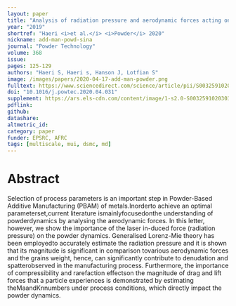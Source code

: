 ```yaml
---
layout: paper
title: "Analysis of radiation pressure and aerodynamic forces acting on powder grains in powder-based additive manufacturing"
year: "2019"
shortref: "Haeri <i>et al.</i> <i>Powder</i> 2020"
nickname: add-man-powd-sina
journal: "Powder Technology"
volume: 368
issue:
pages: 125-129
authors: "Haeri S, Haeri s, Hanson J, Lotfian S"
image: /images/papers/2020-04-17-add-man-powder.png
fulltext: https://www.sciencedirect.com/science/article/pii/S003259102030317X
doi: "10.1016/j.powtec.2020.04.031" 
supplement: https://ars.els-cdn.com/content/image/1-s2.0-S003259102030317X-mmc1.pdf
pdflink: 
github:
datashare: 
altmetric_id:
category: paper
funder: EPSRC, AFRC
tags: [multiscale, mui, dsmc, md]
---
```


# Abstract 

Selection of process parameters is an important step in Powder-Based Additive Manufacturing (PBAM) of metals.Inorderto achieve an optimal parameterset,current literature ismainlyfocusedonthe understanding of powderdynamics by analysing the aerodynamic forces. In this letter, however, we show the importance of the laser in-duced force (radiation pressure) on the powder dynamics. Generalised Lorenz-Mie theory has been employedto accurately estimate the radiation pressure and it is shown that its magnitude is significant in comparison tovarious aerodynamic forces and the grains weight, hence, can significantly contribute to denudation and spatterobserved in the manufacturing process. Furthermore, the importance of compressibility and rarefaction effectson the magnitude of drag and lift forces that a particle experiences is demonstrated by estimating theMaandKnnumbers under process conditions, which directly impact the powder dynamics.